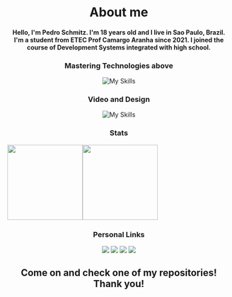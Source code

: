 <div align="center">
  
  # About me 
  <h4>Hello, I'm Pedro Schmitz. I'm 18 years old and I live in Sao Paulo, Brazil.
  <br>
  I'm a student from ETEC Prof Camargo Aranha since 2021. I joined the course of Development Systems integrated with high school.</h4>
  
  ### Mastering Technologies above
  ![My Skills](https://skillicons.dev/icons?i=angular,react,django,ts,mongodb,express,nextjs,postman,prisma,sass)

  ### Video and Design
  ![My Skills](https://skillicons.dev/icons?i=premiere,photoshop,illustrator,figma)

  ### Stats

  <div style="display: flex; align-items: center;" align="center">
    
   <img height="170em"  src="https://github-readme-stats.vercel.app/api?username=schmitz014&show_icons=true&theme=github_dark">
   <img height="170em" src="https://github-readme-stats.vercel.app/api/top-langs/?username=schmitz014&layout=compact&theme=github_dark">
  </div>

  <div style="display: inline">
  
  ### Personal Links
  <a href="https://www.discord.gg/SEv3JNjW"><img src="https://img.shields.io/badge/Discord-%235865F2.svg?style=for-the-badge&logo=discord&logoColor=white"/></a>
  <a href="https://www.instagram.com/livelikeschmitz"><img src="https://img.shields.io/badge/Instagram-E4405F?style=for-the-badge&logo=instagram&logoColor=white"></img></a>
  <a href="https://www.linkedin.com/in/pedro-schmitz-961b7822b/"><img src="https://img.shields.io/badge/LinkedIn-0077B5?style=for-the-badge&logo=linkedin&logoColor=white"></img></a>
  <a href="mailto:pedroschmitz0000@gmail.com"><img src="https://img.shields.io/badge/Gmail-D14836?style=for-the-badge&logo=gmail&logoColor=white">    </img></a>
  </div>

  <h2>Come on and check one of my repositories! Thank you!</h2>
</div>
